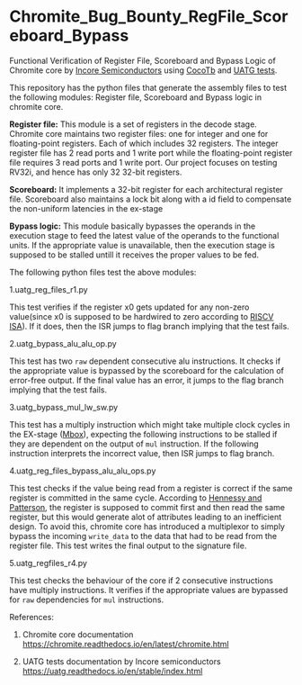 # Chromite_Bug_Bounty_RegFile_Scoreboard_Bypass
Functional Verification of Register File, Scoreboard and Bypass Logic of Chromite core by [Incore Semiconductors](https://incoresemi.com/) using [CocoTb](https://docs.cocotb.org/en/stable/) and [UATG tests](https://uatg.readthedocs.io/en/stable/index.html).

This repository has the python files that generate the assembly files to test the following modules: Register file, Scoreboard and Bypass logic in chromite core.

**Register file:** 
This module is a set of registers in the decode stage.
Chromite core maintains two register files: one for integer and one for floating-point registers. Each of which includes 32 registers. The integer register file has 2 read ports and 1 write port while the floating-point register file requires 3 read ports and 1 write port.
Our project focuses on testing RV32i, and hence has only 32 32-bit registers.

**Scoreboard:**
It implements a 32-bit register for each architectural register file. Scoreboard also maintains a lock bit along with a id field to compensate the non-uniform latencies in the ex-stage

**Bypass logic:**
This module basically bypasses the operands in the execution stage to feed the latest value of the operands to the functional units. If the appropriate value is unavailable, then the execution stage is supposed to be stalled untill it receives the proper values to be fed.

The following python files test the above modules:

1.uatg_reg_files_r1.py

This test verifies if the register x0 gets updated for any non-zero value(since x0 is supposed to be hardwired to zero according to [RISCV ISA](https://riscv.org/)). If it does, then the ISR jumps to flag branch implying that the test fails. 

2.uatg_bypass_alu_alu_op.py

This test has two `raw` dependent consecutive alu instructions. It checks if the appropriate value is bypassed by the scoreboard for the calculation of error-free output. If the final value has an error, it jumps to the flag branch implying that the test fails.

3.uatg_bypass_mul_lw_sw.py

This test has a multiply instruction which might take multiple clock cycles in the EX-stage ([Mbox](https://gitlab.com/incoresemi/core-generators/chromite/-/tree/master/src/m_ext)), expecting the following instructions to be stalled if they are dependent on the output of `mul` instruction. If the following instruction interprets the incorrect value, then ISR jumps to flag branch.

4.uatg_reg_files_bypass_alu_alu_ops.py

This test checks if the value being read from a register is correct if the same register is committed in the same cycle. According to [Hennessy and Patterson](http://home.ustc.edu.cn/~louwenqi/reference_books_tools/Computer%20Organization%20and%20Design%20RISC-V%20edition.pdf), the register is supposed to commit first and then read the same register, but this would generate alot of attributes leading to an inefficient design. To avoid this, chromite core has introduced a multiplexor to simply bypass the incoming `write_data` to the data that had to be read from the register file. This test writes the final output to the signature file.

5.uatg_regfiles_r4.py

This test checks the behaviour of the core if 2 consecutive instructions have multiply instructions. It verifies if the appropriate values are bypassed for `raw` dependencies for `mul` instructions.

References:
1. Chromite core documentation
https://chromite.readthedocs.io/en/latest/chromite.html

2. UATG tests documentation by Incore semiconductors
https://uatg.readthedocs.io/en/stable/index.html
